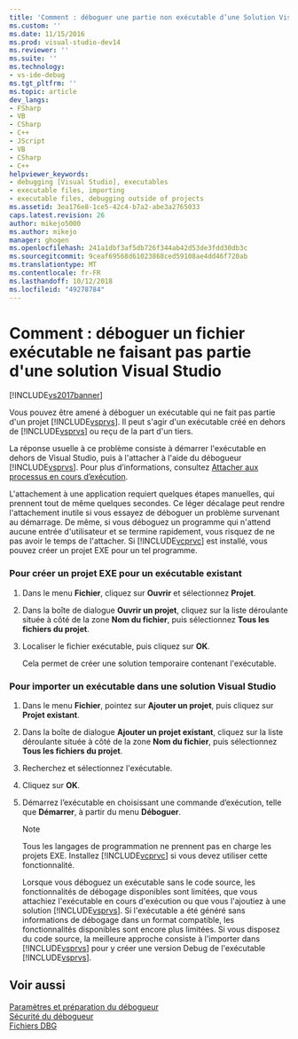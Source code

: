 ```yaml
---
title: 'Comment : déboguer une partie non exécutable d’une Solution Visual Studio | Microsoft Docs'
ms.custom: ''
ms.date: 11/15/2016
ms.prod: visual-studio-dev14
ms.reviewer: ''
ms.suite: ''
ms.technology:
- vs-ide-debug
ms.tgt_pltfrm: ''
ms.topic: article
dev_langs:
- FSharp
- VB
- CSharp
- C++
- JScript
- VB
- CSharp
- C++
helpviewer_keywords:
- debugging [Visual Studio], executables
- executable files, importing
- executable files, debugging outside of projects
ms.assetid: 3ea176e8-1ce5-42c4-b7a2-abe3a2765033
caps.latest.revision: 26
author: mikejo5000
ms.author: mikejo
manager: ghogen
ms.openlocfilehash: 241a1dbf3af5db726f344ab42d53de3fdd30db3c
ms.sourcegitcommit: 9ceaf69568d61023868ced59108ae4dd46f720ab
ms.translationtype: MT
ms.contentlocale: fr-FR
ms.lasthandoff: 10/12/2018
ms.locfileid: "49278784"
---
```

# <a name="how-to-debug-an-executable-not-part-of-a-visual-studio-solution"></a>Comment : déboguer un fichier exécutable ne faisant pas partie d'une solution Visual Studio
[!INCLUDE[vs2017banner](../includes/vs2017banner.md)]

Vous pouvez être amené à déboguer un exécutable qui ne fait pas partie d'un projet [!INCLUDE[vsprvs](../includes/vsprvs-md.md)]. Il peut s'agir d'un exécutable créé en dehors de [!INCLUDE[vsprvs](../includes/vsprvs-md.md)] ou reçu de la part d'un tiers.  
  
 La réponse usuelle à ce problème consiste à démarrer l'exécutable en dehors de Visual Studio, puis à l'attacher à l'aide du débogueur [!INCLUDE[vsprvs](../includes/vsprvs-md.md)]. Pour plus d’informations, consultez [Attacher aux processus en cours d’exécution](../debugger/attach-to-running-processes-with-the-visual-studio-debugger.md).  
  
 L'attachement à une application requiert quelques étapes manuelles, qui prennent tout de même quelques secondes. Ce léger décalage peut rendre l'attachement inutile si vous essayez de déboguer un problème survenant au démarrage. De même, si vous déboguez un programme qui n'attend aucune entrée d'utilisateur et se termine rapidement, vous risquez de ne pas avoir le temps de l'attacher. Si [!INCLUDE[vcprvc](../includes/vcprvc-md.md)] est installé, vous pouvez créer un projet EXE pour un tel programme.  
  
### <a name="to-create-an-exe-project-for-an-existing-executable"></a>Pour créer un projet EXE pour un exécutable existant  
  
1.  Dans le menu **Fichier**, cliquez sur **Ouvrir** et sélectionnez **Projet**.  
  
2.  Dans la boîte de dialogue **Ouvrir un projet**, cliquez sur la liste déroulante située à côté de la zone **Nom du fichier**, puis sélectionnez **Tous les fichiers du projet**.  
  
3.  Localiser le fichier exécutable, puis cliquez sur **OK**.  
  
     Cela permet de créer une solution temporaire contenant l'exécutable.  
  
### <a name="to-import-an-executable-into-a-visual-studio-solution"></a>Pour importer un exécutable dans une solution Visual Studio  
  
1.  Dans le menu **Fichier**, pointez sur **Ajouter un projet**, puis cliquez sur **Projet existant**.  
  
2.  Dans la boîte de dialogue **Ajouter un projet existant**, cliquez sur la liste déroulante située à côté de la zone **Nom du fichier**, puis sélectionnez **Tous les fichiers du projet**.  
  
3.  Recherchez et sélectionnez l'exécutable.  
  
4.  Cliquez sur **OK**.  
  
5.  Démarrez l’exécutable en choisissant une commande d’exécution, telle que **Démarrer**, à partir du menu **Déboguer**.  
  
    > [!NOTE]
    >  Tous les langages de programmation ne prennent pas en charge les projets EXE. Installez [!INCLUDE[vcprvc](../includes/vcprvc-md.md)] si vous devez utiliser cette fonctionnalité.  
  
     Lorsque vous déboguez un exécutable sans le code source, les fonctionnalités de débogage disponibles sont limitées, que vous attachiez l'exécutable en cours d'exécution ou que vous l'ajoutiez à une solution [!INCLUDE[vsprvs](../includes/vsprvs-md.md)]. Si l'exécutable a été généré sans informations de débogage dans un format compatible, les fonctionnalités disponibles sont encore plus limitées. Si vous disposez du code source, la meilleure approche consiste à l'importer dans [!INCLUDE[vsprvs](../includes/vsprvs-md.md)] pour y créer une version Debug de l'exécutable [!INCLUDE[vsprvs](../includes/vsprvs-md.md)].  
  
## <a name="see-also"></a>Voir aussi  
 [Paramètres et préparation du débogueur](../debugger/debugger-settings-and-preparation.md)   
 [Sécurité du débogueur](../debugger/debugger-security.md)   
 [Fichiers DBG](http://msdn.microsoft.com/en-us/91e449e9-8b65-4123-960f-2107cd1f1cfd)



